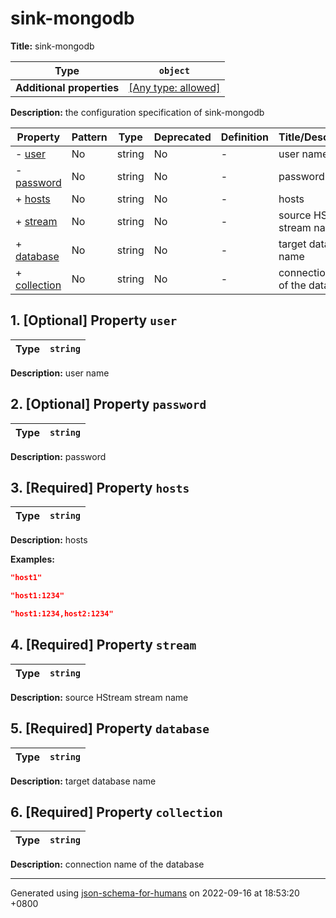 # sink-mongodb

**Title:** sink-mongodb

| Type                      | `object`                                                                  |
| ------------------------- | ------------------------------------------------------------------------- |
| **Additional properties** | [[Any type: allowed]](# "Additional Properties of any type are allowed.") |

**Description:** the configuration specification of sink-mongodb

| Property                     | Pattern | Type   | Deprecated | Definition | Title/Description               |
| ---------------------------- | ------- | ------ | ---------- | ---------- | ------------------------------- |
| - [user](#user )             | No      | string | No         | -          | user name                       |
| - [password](#password )     | No      | string | No         | -          | password                        |
| + [hosts](#hosts )           | No      | string | No         | -          | hosts                           |
| + [stream](#stream )         | No      | string | No         | -          | source HStream stream name      |
| + [database](#database )     | No      | string | No         | -          | target database name            |
| + [collection](#collection ) | No      | string | No         | -          | connection name of the database |

## <a name="user"></a>1. [Optional] Property `user`

| Type | `string` |
| ---- | -------- |

**Description:** user name

## <a name="password"></a>2. [Optional] Property `password`

| Type | `string` |
| ---- | -------- |

**Description:** password

## <a name="hosts"></a>3. [Required] Property `hosts`

| Type | `string` |
| ---- | -------- |

**Description:** hosts

**Examples:** 

```json
"host1"
```

```json
"host1:1234"
```

```json
"host1:1234,host2:1234"
```

## <a name="stream"></a>4. [Required] Property `stream`

| Type | `string` |
| ---- | -------- |

**Description:** source HStream stream name

## <a name="database"></a>5. [Required] Property `database`

| Type | `string` |
| ---- | -------- |

**Description:** target database name

## <a name="collection"></a>6. [Required] Property `collection`

| Type | `string` |
| ---- | -------- |

**Description:** connection name of the database

----------------------------------------------------------------------------------------------------------------------------
Generated using [json-schema-for-humans](https://github.com/coveooss/json-schema-for-humans) on 2022-09-16 at 18:53:20 +0800
